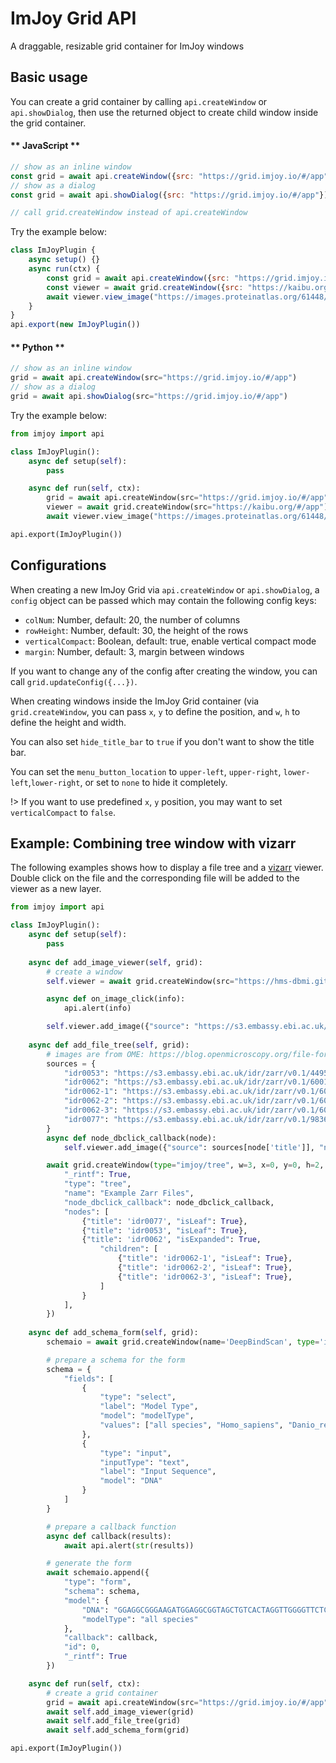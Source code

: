 # ImJoy Grid API

A draggable, resizable grid container for ImJoy windows

## Basic usage
You can create a grid container by calling `api.createWindow` or `api.showDialog`, then use the returned object to create child window inside the grid container.

<!-- tabs:start -->

#### ** JavaScript **
```js
// show as an inline window
const grid = await api.createWindow({src: "https://grid.imjoy.io/#/app"})
// show as a dialog
const grid = await api.showDialog({src: "https://grid.imjoy.io/#/app"})

// call grid.createWindow instead of api.createWindow
```

Try the example below:
<!-- ImJoyPlugin: {"type": "web-worker", "editor_height": "400px"} -->
```js
class ImJoyPlugin {
    async setup() {}
    async run(ctx) {
        const grid = await api.createWindow({src: "https://grid.imjoy.io/#/app"})
        const viewer = await grid.createWindow({src: "https://kaibu.org/#/app", name: "Kaibu"})
        await viewer.view_image("https://images.proteinatlas.org/61448/1319_C10_2_blue_red_green.jpg")
    }
}
api.export(new ImJoyPlugin())
```

#### ** Python **
```js
// show as an inline window
grid = await api.createWindow(src="https://grid.imjoy.io/#/app")
// show as a dialog
grid = await api.showDialog(src="https://grid.imjoy.io/#/app")
```

Try the example below:

<!-- ImJoyPlugin: {"type": "native-python", "editor_height": "400px"} -->
```python
from imjoy import api

class ImJoyPlugin():
    async def setup(self):
        pass

    async def run(self, ctx):
        grid = await api.createWindow(src="https://grid.imjoy.io/#/app")
        viewer = await grid.createWindow(src="https://kaibu.org/#/app")
        await viewer.view_image("https://images.proteinatlas.org/61448/1319_C10_2_blue_red_green.jpg")

api.export(ImJoyPlugin())
```
<!-- tabs:end -->


## Configurations
When creating a new ImJoy Grid via `api.createWindow` or `api.showDialog`, a `config` object can be passed which may contain the following config keys:
 * `colNum`: Number, default: 20, the number of columns
 * `rowHeight`: Number, default: 30, the height of the rows
 * `verticalCompact`: Boolean, default: true, enable vertical compact mode
 * `margin`: Number, default: 3, margin between windows

If you want to change any of the config after creating the window, you can call `grid.updateConfig({...})`.

When creating windows inside the ImJoy Grid container (via `grid.createWindow`, you can pass `x`, `y` to define the position, and `w`, `h` to define the height and width.

You can also set `hide_title_bar` to `true` if you don't want to show the title bar.

You can set the `menu_button_location` to `upper-left`, `upper-right`, `lower-left`,`lower-right`, or set to `none` to hide it completely.

!> If you want to use predefined `x`, `y` position, you may want to set `verticalCompact` to `false`.


## Example: Combining tree window with vizarr

The following examples shows how to display a file tree and a [vizarr](https://github.com/hms-dbmi/vizarr) viewer. Double click on the file and the corresponding file will be added to the viewer as a new layer.

<!-- ImJoyPlugin: {"type": "native-python", "hide_code_block": true} -->
```python
from imjoy import api

class ImJoyPlugin():
    async def setup(self):
        pass
    
    async def add_image_viewer(self, grid):
        # create a window
        self.viewer = await grid.createWindow(src="https://hms-dbmi.github.io/vizarr", w=7,h=4, x=3, y=0, hide_title_bar=True, menu_button_location="upper-right")

        async def on_image_click(info):
            api.alert(info)

        self.viewer.add_image({"source": "https://s3.embassy.ebi.ac.uk/idr/zarr/v0.1/4495402.zarr", "name": "idr0053"})
    
    async def add_file_tree(self, grid):
        # images are from OME: https://blog.openmicroscopy.org/file-formats/community/2020/11/04/zarr-data/
        sources = {
            "idr0053": "https://s3.embassy.ebi.ac.uk/idr/zarr/v0.1/4495402.zarr",
            "idr0062": "https://s3.embassy.ebi.ac.uk/idr/zarr/v0.1/6001240.zarr",
            "idr0062-1": "https://s3.embassy.ebi.ac.uk/idr/zarr/v0.1/6001240.zarr",
            "idr0062-2": "https://s3.embassy.ebi.ac.uk/idr/zarr/v0.1/6001241.zarr",
            "idr0062-3": "https://s3.embassy.ebi.ac.uk/idr/zarr/v0.1/6001243.zarr",
            "idr0077": "https://s3.embassy.ebi.ac.uk/idr/zarr/v0.1/9836839.zarr"
        }
        async def node_dbclick_callback(node):
            self.viewer.add_image({"source": sources[node['title']], "name": node['title']})

        await grid.createWindow(type="imjoy/tree", w=3, x=0, y=0, h=2, hide_title_bar=True, config={
            "_rintf": True,
            "type": "tree",
            "name": "Example Zarr Files",
            "node_dbclick_callback": node_dbclick_callback,
            "nodes": [
                {"title": 'idr0077', "isLeaf": True},
                {"title": 'idr0053', "isLeaf": True},
                {"title": 'idr0062', "isExpanded": True,
                    "children": [
                        {"title": 'idr0062-1', "isLeaf": True},
                        {"title": 'idr0062-2', "isLeaf": True},
                        {"title": 'idr0062-3', "isLeaf": True},
                    ]
                }
            ],
        })
    
    async def add_schema_form(self, grid):
        schemaio = await grid.createWindow(name='DeepBindScan', type='imjoy/schema-io', w=3, x=0, y=2, h=2, hide_title_bar=True,data={})

        # prepare a schema for the form
        schema = {
            "fields": [
                {
                    "type": "select",
                    "label": "Model Type",
                    "model": "modelType",
                    "values": ["all species", "Homo_sapiens", "Danio_rerio"] 
                },
                {
                    "type": "input",
                    "inputType": "text",
                    "label": "Input Sequence",
                    "model": "DNA"
                }
            ]
        }

        # prepare a callback function
        async def callback(results):
            await api.alert(str(results))

        # generate the form
        await schemaio.append({
            "type": "form",
            "schema": schema,
            "model": {
                "DNA": "GGAGGCGGGAAGATGGAGGCGGTAGCTGTCACTAGGTTGGGGTTCTCC",
                "modelType": "all species"
            },
            "callback": callback,
            "id": 0,
            "_rintf": True
        })

    async def run(self, ctx):
        # create a grid container
        grid = await api.createWindow(src="https://grid.imjoy.io/#/app", config={"verticalCompact": False, "colNum": 10, "rowHeight": 120})
        await self.add_image_viewer(grid)
        await self.add_file_tree(grid)
        await self.add_schema_form(grid)

api.export(ImJoyPlugin())
```